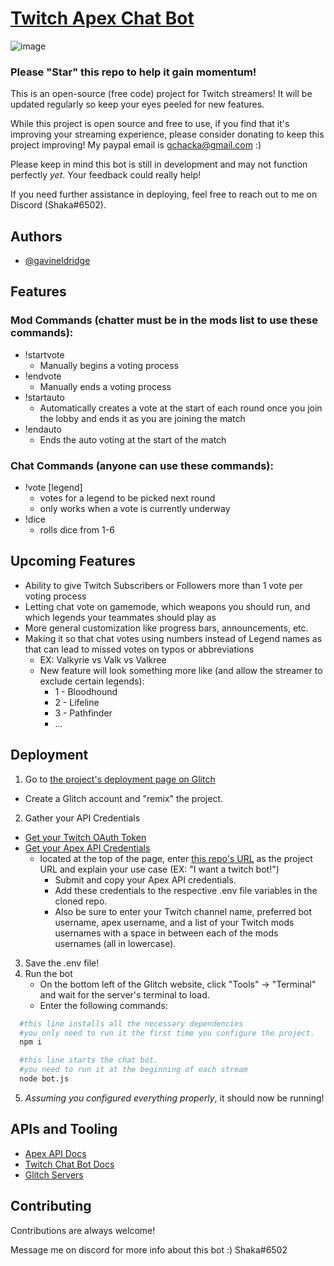 
# [Twitch Apex Chat Bot](https://github.com/gavinceldridge/ApexTwitchBot)

![image](https://www.dexerto.com/wp-content/uploads/2021/09/06/Apex-Legends-Twitch-Top-10.jpg)

### Please "Star" this repo to help it gain momentum!

This is an open-source (free code) project for Twitch streamers! 
It will be updated regularly so keep your eyes peeled for new features.

While this project is open source and free to use, if you find that it's improving your streaming experience, please consider donating to keep this project improving! My paypal email is gchacka@gmail.com :)

Please keep in mind this bot is still in development and may not function perfectly *yet*. Your feedback could really help!

If you need further assistance in deploying, feel free to reach out to me on Discord (Shaka#6502).

## Authors

- [@gavineldridge](https://github.com/gavinceldridge)

  
## Features

### Mod Commands (chatter must be in the mods list to use these commands):
 - !startvote
   - Manually begins a voting process 
 - !endvote
   - Manually ends a voting process
 - !startauto
   - Automatically creates a vote at the start of each round once you join the lobby and ends it as you are joining the match
 - !endauto
   - Ends the auto voting at the start of the match

### Chat Commands (anyone can use these commands):
 - !vote [legend]
   - votes for a legend to be picked next round
   - only works when a vote is currently underway
 - !dice
   - rolls dice from 1-6
  
## Upcoming Features
 - Ability to give Twitch Subscribers or Followers more than 1 vote per voting process
 - Letting chat vote on gamemode, which weapons you should run, and which legends your teammates should play as
 - More general customization like progress bars, announcements, etc.
 - Making it so that chat votes using numbers instead of Legend names as that can lead to missed votes on typos or abbreviations
   - EX: Valkyrie vs Valk vs Valkree
   - New feature will look something more like (and allow the streamer to exclude certain legends):
     - 1 - Bloodhound
     - 2 - Lifeline
     - 3 - Pathfinder
     - ...

## Deployment

1. Go to [the project's deployment page on Glitch](https://glitch.com/edit/#!/apex-legends-c?path=README.md%3A1%3A0)
  - Create a Glitch account and "remix" the project. 
2. Gather your API Credentials
 - [Get your Twitch OAuth Token](https://twitchapps.com/tmi/)
 - [Get your Apex API Credentials](https://apexlegendsapi.com/documentation.php)
   - located at the top of the page, enter [this repo's URL](https://github.com/gavinceldridge/ApexTwitchBot) as the project URL and explain your use case (EX: "I want a twitch bot!")
        - Submit and copy your Apex API credentials.
        - Add these credentials to the respective .env file variables in the cloned repo.
        - Also be sure to enter your Twitch channel name, preferred bot username, apex username, and a list of your Twitch mods usernames with a space in between each of the mods usernames (all in lowercase).
3. Save the .env file!
4. Run the bot
   - On the bottom left of the Glitch website, click "Tools" -> "Terminal" and wait for the server's terminal to load.
   - Enter the following commands:
```bash
  #this line installs all the necessary dependencies 
  #you only need to run it the first time you configure the project.
  npm i 

  #this line starts the chat bot.
  #you need to run it at the beginning of each stream
  node bot.js
```
5. *Assuming you configured everything properly*, it should now be running!


## APIs and Tooling
 - [Apex API Docs](https://apexlegendsapi.com/)
 - [Twitch Chat Bot Docs](https://dev.twitch.tv/docs/)
 - [Glitch Servers](https://glitch.com/)

## Contributing

Contributions are always welcome!

Message me on discord for more info about this bot :)
Shaka#6502

  
